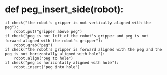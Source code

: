 

# def peg_insert_side(robot):
    if check("the robot's gripper is not vertically aligned with the peg"):
        robot.put("gripper above peg")
    if check("peg is not left of the robot's gripper and peg is not forward aligned with the robot's gripper"):
        robot.grab("peg")
    if check("the robot's gripper is forward aligned with the peg and the peg is not horizontally aligned with hole"):
        robot.align("peg to hole")
    if check("peg is horizontally aligned with hole"):
        robot.insert("peg into hole")